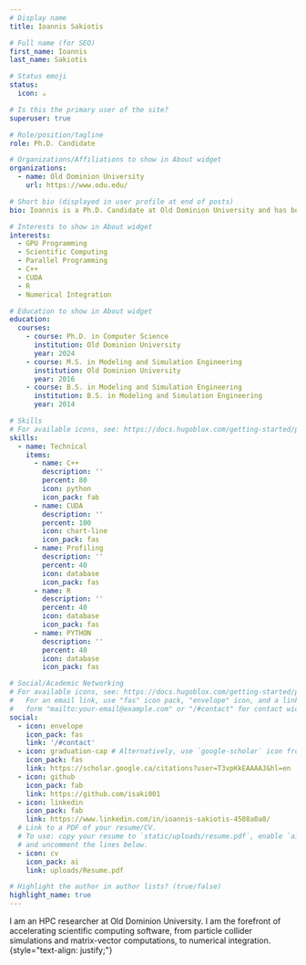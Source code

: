```yaml
---
# Display name
title: Ioannis Sakiotis

# Full name (for SEO)
first_name: Ioannis
last_name: Sakiotis

# Status emoji
status:
  icon: ☕️

# Is this the primary user of the site?
superuser: true

# Role/position/tagline
role: Ph.D. Candidate

# Organizations/Affiliations to show in About widget
organizations:
  - name: Old Dominion University
    url: https://www.odu.edu/

# Short bio (displayed in user profile at end of posts)
bio: Ioannis is a Ph.D. Candidate at Old Dominion University and has been developing state of the art parallel software. He earned his B.S. in Modeling and Simuation Engineering in 2014. He then worked on agent-based simulations under Dr. James Leathrum and earned his M.S. in Modeling and Simulation Engineering in 2016. Currently, he is collaborating with researchers at Fermi National Laboratory to accelerate cosmology-centered simulations through novel parallel algorithms. 

# Interests to show in About widget
interests:
  - GPU Programming
  - Scientific Computing
  - Parallel Programming
  - C++
  - CUDA
  - R
  - Numerical Integration

# Education to show in About widget
education:
  courses:
    - course: Ph.D. in Computer Science
      institution: Old Dominion University
      year: 2024
    - course: M.S. in Modeling and Simulation Engineering
      institution: Old Dominion University
      year: 2016
    - course: B.S. in Modeling and Simulation Engineering
      institution: B.S. in Modeling and Simulation Engineering
      year: 2014

# Skills
# For available icons, see: https://docs.hugoblox.com/getting-started/page-builder/#icons
skills:
  - name: Technical
    items:
      - name: C++
        description: ''
        percent: 80
        icon: python
        icon_pack: fab
      - name: CUDA
        description: ''
        percent: 100
        icon: chart-line
        icon_pack: fas
      - name: Profiling
        description: ''
        percent: 40
        icon: database
        icon_pack: fas
      - name: R
        description: ''
        percent: 40
        icon: database
        icon_pack: fas
      - name: PYTHON
        description: ''
        percent: 40
        icon: database
        icon_pack: fas   

# Social/Academic Networking
# For available icons, see: https://docs.hugoblox.com/getting-started/page-builder/#icons
#   For an email link, use "fas" icon pack, "envelope" icon, and a link in the
#   form "mailto:your-email@example.com" or "/#contact" for contact widget.
social:
  - icon: envelope
    icon_pack: fas
    link: '/#contact'
  - icon: graduation-cap # Alternatively, use `google-scholar` icon from `ai` icon pack
    icon_pack: fas
    link: https://scholar.google.ca/citations?user=T3vpKkEAAAAJ&hl=en
  - icon: github
    icon_pack: fab
    link: https://github.com/isaki001
  - icon: linkedin
    icon_pack: fab
    link: https://www.linkedin.com/in/ioannis-sakiotis-4508a0a8/
  # Link to a PDF of your resume/CV.
  # To use: copy your resume to `static/uploads/resume.pdf`, enable `ai` icons in `params.yaml`,
  # and uncomment the lines below.
  - icon: cv
    icon_pack: ai
    link: uploads/Resume.pdf

# Highlight the author in author lists? (true/false)
highlight_name: true
---
```


I am an HPC researcher at Old Dominion University. I am the forefront of accelerating scientific computing software, from particle collider simulations and matrix-vector computations, to numerical integration.
{style="text-align: justify;"}
